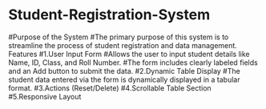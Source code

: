# Student-Registration-System
#Purpose of the System
#The primary purpose of this system is to streamline the process of student registration and data management.
Features
#1.User Input Form
#Allows the user to input student details like Name, ID, Class, and Roll Number.
#The form includes clearly labeled fields and an Add button to submit the data.
#2.Dynamic Table Display
#The student data entered via the form is dynamically displayed in a tabular format.
#3.Actions (Reset/Delete)
#4.Scrollable Table Section
#5.Responsive Layout
